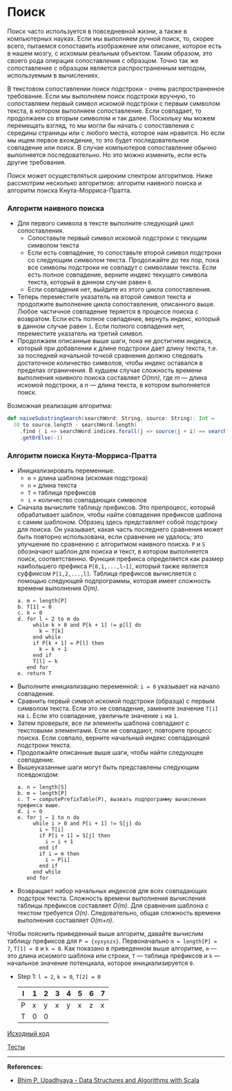 # Поиск

Поиск часто используется в повседневной жизни, а также в компьютерных науках. 
Если мы выполняем ручной поиск, то, скорее всего, пытаемся сопоставить изображение или описание, 
которое есть в нашем мозгу, с искомым реальным объектом. 
Таким образом, это своего рода операция сопоставления с образцом. 
Точно так же сопоставление с образцом является распространенным методом, используемым в вычислениях. 

В текстовом сопоставлении поиск подстроки - очень распространенное требование. 
Если мы выполняем поиск подстроки вручную, то сопоставляем первый символ искомой подстроки с первым символом текста, 
в котором выполняем сопоставление. 
Если совпадает, то продолжаем со вторым символом и так далее. 
Поскольку мы можем перемещать взгляд, то мы могли бы начать с сопоставления с середины страницы 
или с любого места, которое нам нравится. 
Но если мы ищем первое вхождение, то это будет последовательное совпадение или поиск. 
В случае компьютеров сопоставление обычно выполняется последовательно. 
Но это можно изменить, если есть другие требования. 

Поиск может осуществляться широким спектром алгоритмов. 
Ниже рассмотрим несколько алгоритмов: алгоритм наивного поиска и алгоритм поиска Кнута-Морриса-Пратта.

### Алгоритм наивного поиска

- Для первого символа в тексте выполните следующий цикл сопоставления.
  - Сопоставьте первый символ искомой подстроки с текущим символом текста
  - Если есть совпадение, то сопоставьте второй символ подстроки со следующим символом текста.
    Продолжайте до тех пор, пока все символы подстроки не совпадут с символами текста. 
    Если есть полное совпадение, верните индекс текущего символа текста, который в данном случае равен `0`. 
  - Если совпадения нет, выйдите из этого цикла сопоставления.
- Теперь переместите указатель на второй символ текста и продолжите выполнение цикла сопоставления, описанного выше. 
   Любое частичное совпадение теряется в процессе поиска с возвратом. 
   Если есть полное совпадение, вернуть индекс, который в данном случае равен `1`. 
   Если полного совпадения нет, переместите указатель на третий символ. 
- Продолжаем описанные выше шаги, пока не достигнем индекса, который при добавлении к длине подстроки дает длину текста, 
   т.е. за последней начальной точкой сравнения должно следовать достаточное количество символов, 
   чтобы индекс оставался в пределах ограничения. 
   В худшем случае сложность времени выполнения наивного поиска составляет _O(mn)_, 
   где _m_ — длина искомой подстроки, а _n_ — длина текста, в котором выполняется поиск.

Возможная реализация алгоритма:

```scala
def naiveSubstringSearch(searchWord: String, source: String): Int =
  (0 to source.length - searchWord.length)
    .find { i => searchWord.indices.forall(j => source(j + i) == searchWord(j)) }
    .getOrElse(-1)
```


### Алгоритм поиска Кнута-Морриса-Пратта

- Инициализировать переменные. 
  - `m` = длина шаблона (искомая подстрока) 
  - `n` = длина текста 
  - `T` = таблица префиксов 
  - `i` = количество совпадающих символов 
- Сначала вычислите таблицу префиксов. Это препроцесс, который обрабатывает шаблон, чтобы найти совпадения префиксов шаблона с самим шаблоном. 
  Образец здесь представляет собой подстроку для поиска. 
  Он указывает, какая часть последнего сравнения может быть повторно использована, если сравнение не удалось; 
  это улучшение по сравнению с алгоритмом наивного поиска. 
  `P` и `S` обозначают шаблон для поиска и текст, в котором выполняется поиск, соответственно. 
  Функция префикса определяется как размер наибольшего префикса `P[0,1,...,l−1]`, который также является суффиксом `P[1,2,...,l]`. 
  Таблица префиксов вычисляется с помощью следующей подпрограммы, которая имеет сложность времени выполнения _O(m)_.
  ```text
  a. m ← length[P]
  b. T[1] ← 0
  c. k ← 0
  d. for l ← 2 to m do
       while k > 0 and P[k + 1] != p[l] do
         k ← T[k]
       end while
       if P[k + 1] = P[l] then
         k ← k + 1
       end if
       T[l] ← k
     end for
  e. return T
  ```
- Выполните инициализацию переменной: `i = 0` указывает на начало совпадения. 
- Сравнить первый символ искомой подстроки (образца) с первым символом текста. 
  Если это не совпадение, замените значение `T[i]` на `i`. Если это совпадение, увеличьте значение `i` на `1`. 
- Затем проверьте, все ли элементы шаблона совпадают с текстовыми элементами. 
  Если не совпадают, повторите процесс поиска. Если совпало, верните начальный индекс совпадающей подстроки текста. 
- Продолжайте описанные выше шаги, чтобы найти следующее совпадение. 
- Вышеуказанные шаги могут быть представлены следующим псевдокодом:
  ```text
  a. n ← length[S]
  b. m ← length[P]
  c. T ← computePrefixTable(P), вызвать подпрограмму вычисления префикса выше.
  d. i ← 0
  e. for j ← 1 to n do
       while i > 0 and P[i + 1] != S[j] do
         i ← T[i]
         if P[i + 1] = S[j] then
           i ← i + 1
         end if
         if i = m then
           i ← P[i]
         end if
       end while
     end for
  ```
- Возвращает набор начальных индексов для всех совпадающих подстрок текста. 
  Сложность времени выполнения вычисления таблицы префиксов составляет _O(m)_. 
  Для сравнения шаблона с текстом требуется _O(n)_. 
  Следовательно, общая сложность времени выполнения составляет _O(m+n)_.

Чтобы пояснить приведенный выше алгоритм, давайте вычислим таблицу префиксов для `P = {xyxyxzx}`. 
Первоначально `m = length[P] = 7`, `T[1] = 0` и `k = 0`. 
Как показано в приведенном выше алгоритме, `m` — это длина искомого шаблона или строки, 
`T` — таблица префиксов и `k` — начальное значение потенциала, которое инициализируется `0`.

- Step 1: `l = 2`, `k = 0`, `T[2] = 0`

  | l | 1 | 2 | 3 | 4 | 5 | 6 | 7 |
  |---|---|---|---|---|---|---|---|
  | P | x | y | x | y | x | z | x |
  | T | 0 | 0 |   |   |   |   |   |
  



[Исходный код](https://gitflic.ru/project/artemkorsakov/scalabook/blob?file=examples%2Fsrc%2Fmain%2Fscala%2Falgorithms%2Fsearch%2FSearch.scala&plain=1)

[Тесты](https://gitflic.ru/project/artemkorsakov/scalabook/blob?file=examples%2Fsrc%2Ftest%2Fscala%2Falgorithms%2Fsearch%2FSearchSuite.scala&plain=1)


---

**References:**
- [Bhim P. Upadhyaya - Data Structures and Algorithms with Scala](https://link.springer.com/book/10.1007/978-3-030-12561-5)
